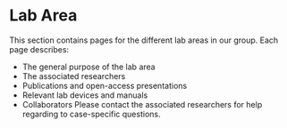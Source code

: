 # Lab Area

This section contains pages for the different lab areas in our group. 
Each page describes:
 - The general purpose of the lab area
 - The associated researchers
 - Publications and open-access presentations
 - Relevant lab devices and manuals
 - Collaborators
Please contact the associated researchers for help regarding to case-specific questions.
